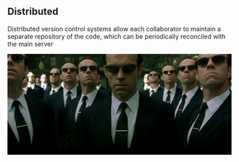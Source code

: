 ##  Distributed

Distributed version control systems allow each collaborator to maintain a separate repository of the code, which can be periodically reconciled with the main server

![alt text](images/agent-smith.jpg)
